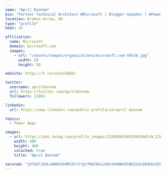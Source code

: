```yaml
---
name: "April Dunnam"
bio: "Partner Technical Architect @Microsoft | Blogger-Speaker | #PowerApps, #PowerAutomate, #Office365, #SharePoint | #WIT | #Karaoke Queen"
location: Broken Arrow, OK
type: "profile"
heat: 42

affiliation:
  name: Microsoft
  domain: microsoft.com
  images:
    - url: "/assets/images/organizations/microsoft.com-50x50.jpg"
      width: 50
      height: 50

website: https://t.co/enJuiGEQZc

twitter:
  username: aprildunnam
  url: https://twitter.com/aprildunnam
  followers: 11863

linkedin:
  url: https://www.linkedin.com/public-profile/in/april-dunnam

topics:
  - Power Apps

images:
  - url: https://pbs.twimg.com/profile_images/1326986540329918465/W_IJ6Ih2_400x400.jpg
    width: 400
    height: 400
    isCached: true
    title: "April Dunnam"

secured: "jKTd4lJ5XLeOWkGSh9MlOT+t7gtfNdC0GuJXUcVmhNWtEhBXZSSeIB3KUcOIGxU9QG1tfP8cfeA4Vvi1C6/TpiqeMmgi4yLuhDixXTl9c7CjX5UjovwqJ8eq2krcF9Qy+W0OaM+46qglTS5cc+3S/Zmy/ZQDoB/aORaDRk41RThZM0bc30Q9X+cBdONTuDdT2g8+q7OCbEb0wEx9MfACbHJ6I8qUYkQnpbJxxJcV5ReFvB1v8ybNGgL6u+yiVCbtZGDkT2qYj+FLVG3UBaV/TBFyRpEUrqKtExrHigN1/MSYHL9tdSMUC9PtlzO65LWJrKbfwteVOKDmaD50yiNtuaw/r8iE+Ni45yhH7yO3ZT2/Kip7ijbAwQD1iaXjs8CPxn1EiIFTN1sb4jJv6fHVjcM/rYb27q9DrhFiZqNpI/I=;0GAD5w6hSNcjyPUSUjlU9g=="
---
```


